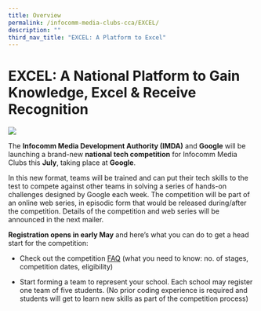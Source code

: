 ```yaml
---
title: Overview
permalink: /infocomm-media-clubs-cca/EXCEL/
description: ""
third_nav_title: "EXCEL: A Platform to Excel"
---
```

# EXCEL: A National Platform to Gain Knowledge, Excel & Receive Recognition

![](/images/Icmclub/Coming%20soon%20v3(resized2).gif)

The **Infocomm Media Development Authority (IMDA)** and **Google** will be launching a brand-new **national tech competition** for Infocomm Media Clubs this **July**, taking place at **Google**.

In this new format, teams will be trained and can put their tech skills to the test to compete against other teams in solving a series of hands-on challenges designed by Google each week. The competition will be part of an online web series, in episodic form that would be released during/after the competition. Details of the competition and web series will be announced in the next mailer.

**Registration opens in early May** and here’s what you can do to get a head start for the competition:

* Check out the competition [FAQ](https://go.gov.sg/excel-competition-faq) (what you need to know: no. of stages, competition dates, eligibility)

* Start forming a team to represent your school. Each school may register one team of five students. (No prior coding experience is required and students will get to learn new skills as part of the competition process)